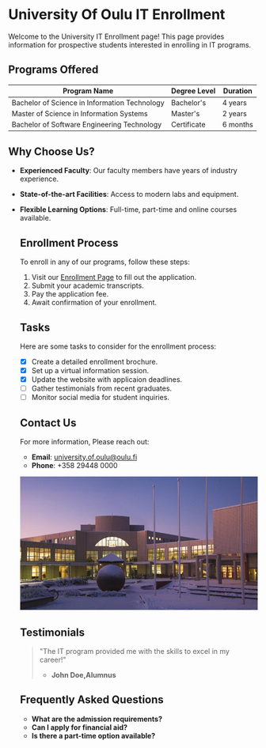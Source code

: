 # University Of Oulu IT Enrollment

Welcome to the University IT Enrollment page! This page provides information for prospective students interested in enrolling in IT programs.

## Programs Offered

| Program Name                                  | Degree Level    | Duration   |
|-----------------------------------------------|-----------------|------------|
| Bachelor of Science in Information Technology | Bachelor's      |  4 years   |
| Master of Science in Information Systems      | Master's        |  2 years   |
| Bachelor of Software Engineering Technology   | Certificate     |  6 months  |

  ## Why Choose Us?

  - **Experienced Faculty**: Our faculty members have years of industry experience.
  - **State-of-the-art Facilities**: Access to modern labs and equipment.
  - **Flexible Learning Options**: Full-time, part-time and online courses available.
 
    ## Enrollment Process

    To enroll in any of our programs, follow these steps:

    1. Visit our [Enrollment Page](#) to fill out the application.
    2. Submit your academic transcripts.
    3. Pay the application fee.
    4. Await confirmation of your enrollment.

    ## Tasks

    Here are some tasks to consider for the enrollment process:

    - [x]  Create a detailed enrollment brochure.
    - [x]  Set up a virtual information session.
    - [x]  Update the website with applicaion deadlines.
    - [ ]  Gather testimonials from recent graduates.
    - [ ]  Monitor social media for student inquiries.

    ## Contact Us

    For more information, Please reach out:

    - **Email**: university.of.oulu@oulu.fi
    - **Phone**: +358 29448 0000
   
    ![University Campus](./Kirjatori_1500px-768x432.jpg)

    ## Testimonials

    > "The IT program provided me with the skills to excel in my career!"
    > - **John Doe,Alumnus**

    ## Frequently Asked Questions

    - **What are the admission requirements?**
    -  **Can I apply for financial aid?**
    -  **Is there a part-time option available?**
